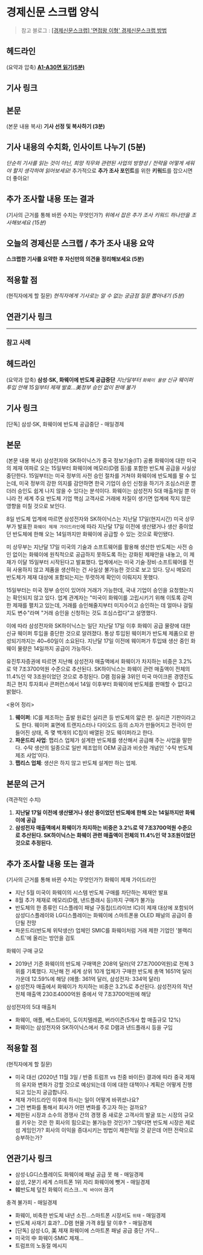 # 경제신문 스크랩 양식

> 참고 블로그 : [[경제신문스크랩] '면접왕 이형' 경제신문스크랩 방법](https://blog.naver.com/miakim417/222263691915)

## 헤드라인
(요약과 압축)
**[A1-A30면 읽기(5분)](https://news.naver.com/main/list.naver?mode=LPOD&mid=sec&oid=015&listType=paper)**

## 기사 링크


## 본문
(본문 내용 복사)
**기사 선정 및 복사하기 (3분)**

## 기사 내용의 수치화, 인사이트 나누기 (5분)
*단순히 기사를 읽는 것이 아닌, 희망 직무와 관련된 사업의 방향성 / 전략을 어떻게 세워야 할지 생각하며 읽어보세요!* 추가적으로 **추가 조사 포인트**를 위한 **키워드**를 잡으시면 더 좋아요!

## 추가 조사할 내용 또는 결과
(기사의 근거를 통해 바뀐 수치는 무엇인가?)
*위에서 잡은 추가 조사 키워드 하나만을 조사해보세요 (15분)*

## 오늘의 경제신문 스크랩 / 추가 조사 내용 요약
**스크랩한 기사를 요약한 후 자신만의 의견을 정리해보세요 (5분)**

## 적용할 점
(현직자에게 할 질문)
*현직자에게 기사로는 알 수 없는 궁금점 질문 뽑아내기 (5분)*

## 연관기사 링크

---

### 참고 사례

## 헤드라인
(요약과 압축)
**삼성·SK, 화웨이에 반도체 공급중단**
*지난달부터 `화웨이 물량` 신규 웨이퍼 투입 안해 15일부터 제재 발효…美정부 승인 없이 판매 불가*

## 기사 링크
[단독] 삼성·SK, 화웨이에 반도체 공급중단 - 매일경제

## 본문
(본문 내용 복사)
삼성전자와 SK하이닉스가 중국 정보기술(IT) 공룡 화웨이에 대한 미국의 제재 여파로 오는 15일부터 화웨이에 메모리(D램 등)를 포함한 반도체 공급을 사실상 중단한다. 15일부터는 미국 정부의 사전 승인 절차를 거쳐야 화웨이에 반도체를 팔 수 있는데, 미국 정부의 강한 의지를 감안하면 한국 기업이 승인 신청을 하기가 조심스러운 뿐더러 승인도 쉽게 나지 않을 수 있다는 분석이다. 화웨이는 삼성전자 5대 매출처일 뿐 아니라 전 세계 주요 반도체 기업 핵심 고객사로 거래에 차질이 생기면 업계에 작지 않은 영향을 미칠 것으로 보인다.

8일 반도체 업계에 따르면 삼성전자와 SK하이닉스는 지난달 17일(현지시간) 미국 상무부가 발표한 `화웨이 제재 가이드라인`에 따라 지난달 17일 이전에 생산됐거나 생산 중이었던 반도체에 한해 오는 14일까지만 화웨이에 공급할 수 있는 것으로 확인됐다.

미 상무부는 지난달 17일 미국의 기술과 소프트웨어를 활용해 생산한 반도체는 사전 승인 없이는 화웨이에 원칙적으로 공급하지 못하도록 하는 강화된 제재안을 내놓고, 이 제재가 이달 15일부터 시작된다고 발표했다. 업계에서는 미국 기술·장비·소프트웨어를 전혀 사용하지 않고 제품을 생산하는 건 사실상 불가능한 것으로 보고 있다. 당시 메모리 반도체가 제재 대상에 포함되는지는 뚜렷하게 확인이 이뤄지지 못했다.

15일부터는 미국 정부 승인이 있어야 거래가 가능한데, 국내 기업이 승인을 요청했는지는 확인되지 않고 있다. 업계 관계자는 "미국이 화웨이를 고립시키기 위해 이토록 강력한 제재를 펼치고 있는데, 거래를 승인해줄지부터 미지수이고 승인하는 데 얼마나 걸릴지도 변수"라며 "거래 승인을 신청하는 것도 조심스럽다"고 설명했다.

이에 따라 삼성전자와 SK하이닉스는 일단 지난달 17일 이후 화웨이 공급 물량에 대한 신규 웨이퍼 투입을 중단한 것으로 알려졌다. 통상 투입된 웨이퍼가 반도체 제품으로 완성되기까지는 40~60일이 소요된다. 지난달 17일 이전에 웨이퍼가 투입돼 생산 중인 화웨이 물량은 14일까지 공급이 가능하다.

유진투자증권에 따르면 지난해 삼성전자 매출액에서 화웨이가 차지하는 비중은 3.2%로 약 7조3700억원 수준으로 추산된다. SK하이닉스는 화웨이 관련 매출액이 전체의 11.4%인 약 3조원이었던 것으로 추정된다. D램 점유율 3위인 미국 마이크론 경영진도 최근 현지 투자회사 콘퍼런스에서 14일 이후부터 화웨이에 반도체를 판매할 수 없다고 밝혔다.

<용어 정리>
1. **웨이퍼**: IC를 제조하는 출발 원료인 실리콘 등 반도체의 얇은 판. 실리콘 기판이라고도 한다. 웨이퍼 표면에 트랜지스터나 다이오드 등의 소자가 만들어지고 전극이 만들어진 상태, 즉 몇 백개의 IC칩이 배열된 것도 웨이퍼라고 한다.
2. **파운드리 사업**: 팹리스 업체가 설계한 반도체를 생산해서 공급해 주는 사업을 말한다. 수탁 생산의 일종으로 일반 제조업의 OEM 공급과 비슷한 개념인 '수탁 반도체 제조 사업'이다.
3. **팹리스 업체**: 생산은 하지 않고 반도체 설계만 하는 업체.

## 본문의 근거
(객관적인 수치)
1. **지난달 17일 이전에 생산됐거나 생산 중이었던 반도체에 한해 오는 14일까지만 화웨이에 공급**
2. **삼성전자 매출액에서 화웨이가 차지하는 비중은 3.2%로 약 7조3700억원 수준으로 추산된다. SK하이닉스는 화웨이 관련 매출액이 전체의 11.4%인 약 3조원이었던 것으로 추정된다.**

## 추가 조사할 내용 또는 결과
(기사의 근거를 통해 바뀐 수치는 무엇인가?)
화웨이 제재 가이드라인
- 지난 5월 미국이 화웨이의 시스템 반도체 구매를 차단하는 제재안 발표
- 8월 추가 제재로 메모리(D램, 낸드플래시 등)까지 구매가 불가능
- 반도체의 한 종류인 디스플레이 패널 구동칩(드라이브 IC)이 제재 대상에 포함되어 삼성디스플레이와 LG디스플레이는 화웨이에 스마트폰용 OLED 패널의 공급이 중단될 전망
- 파운드리(반도체 위탁생산) 업체인 SMIC를 화웨이처럼 거래 제한 기업인 '블랙리스트'에 올리는 방안을 검토

화웨이 구매 규모
- 2019년 기준 화웨이의 반도체 구매액은 208억 달러(약 27조7000억원)로 전체 3위를 기록했다. 지난해 전 세계 상위 10개 업체가 구매한 반도체 총액 1651억 달러 가운데 12.59%에 해당 (애플: 361억 달러, 삼성전자: 334억 달러)
- 삼성전자 매출에서 화웨이가 차지하는 비중은 3.2%로 추산된다. 삼성전자의 작년 전체 매출액 230조4000억원 중에서 약 7조3700억원에 해당

삼성전자의 5대 매출처
- 화웨이, 애플, 베스트바이, 도이치텔레콤, 버라이즌(5개사 합 매출규모 12%)
- 화웨이는 삼성전자와 SK하이닉스에서 주로 D램과 낸드플래시 등을 구입

## 적용할 점
(현직자에게 할 질문)
- 미국 대선 (2020년 11월 3일 / 반중 트럼프 vs 친중 바이든) 결과에 따라 중국 제재의 유지와 변화가 강할 것으로 예상되는데 이에 대한 대책이나 계획은 어떻게 진행되고 있는지 궁금합니다.
- 제재 가이드라인 이후에 하시는 일이 어떻게 바뀌셨나요?
- 그런 변화를 통해서 회사가 어떤 변화를 주고자 하는 걸까요?
- 제한된 시장과 소수의 경쟁사 간의 경쟁 중 새로운 고객사의 발굴 또는 시장의 규모를 키우는 것은 한 회사의 힘으로는 불가능한 것인가? 그렇다면 반도체 시장은 제로섬 게임인가? 회사의 이익을 증대시키는 방법이 제한적일 것 같은데 어떤 전략으로 승부하는가?

## 연관기사 링크
- 삼성·LG디스플레이도 화웨이에 패널 공급 못 해 - 매일경제
- 삼성, 2분기 세계 스마트폰 1위 자리 화웨이에 뺏겨 - 매일경제
- 韓반도체 덮친 화웨이 리스크…`빅 바이어` 끊겨

 충격 불가피 - 매일경제
- 화웨이, 비축한 반도체 내년 소진…스마트폰 시장서도 `위태` - 매일경제
- 반도체 사재기 효과?…D램 현물 가격 8월 말 이후↑ - 매일경제
- [단독] 삼성·LG, 美 제재 화웨이에 스마트폰 패널 공급 중단 가닥…
- 미국의 中 화웨이·SMIC 제재…
- 트럼프의 노동절 메시지


